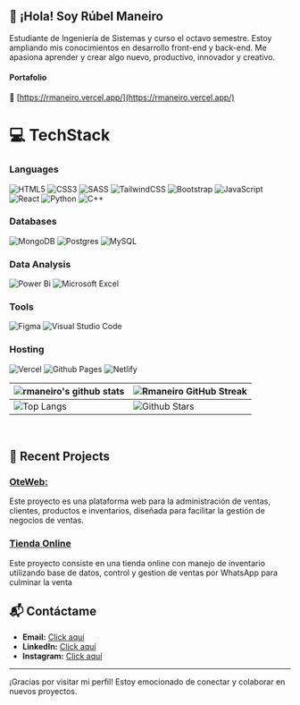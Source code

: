  ## 👋 ¡Hola! Soy Rúbel Maneiro

Estudiante de Ingeniería de Sistemas y curso el octavo semestre. Estoy ampliando mis conocimientos en desarrollo front-end y back-end. Me apasiona aprender y crear algo nuevo, productivo, innovador y creativo.

#### Portafolio 
🔗 [https://rmaneiro.vercel.app/](https://rmaneiro.vercel.app/)
# 💻 TechStack
### Languages
![HTML5](https://img.shields.io/badge/html5-%23E34F26.svg?style=for-the-badge&logo=html5&logoColor=white) ![CSS3](https://img.shields.io/badge/css3-%231572B6.svg?style=for-the-badge&logo=css3&logoColor=white)  ![SASS](https://img.shields.io/badge/SASS-hotpink.svg?style=for-the-badge&logo=SASS&logoColor=white) ![TailwindCSS](https://img.shields.io/badge/tailwindcss-%2338B2AC.svg?style=for-the-badge&logo=tailwind-css&logoColor=white) ![Bootstrap](https://img.shields.io/badge/bootstrap-%23563D7C.svg?style=for-the-badge&logo=bootstrap&logoColor=white) ![JavaScript](https://img.shields.io/badge/javascript-%23323330.svg?style=for-the-badge&logo=javascript&logoColor=%23F7DF1E) ![React](https://img.shields.io/badge/react-%2320232a.svg?style=for-the-badge&logo=react&logoColor=%2361DAFB) 
![Python](https://img.shields.io/badge/python-3670A0?style=for-the-badge&logo=python&logoColor=ffdd54)
![C++](https://img.shields.io/badge/c++-%2300599C.svg?style=for-the-badge&logo=c%2B%2B&logoColor=white)

### Databases
![MongoDB](https://img.shields.io/badge/MongoDB-%234ea94b.svg?style=for-the-badge&logo=mongodb&logoColor=white)
![Postgres](https://img.shields.io/badge/postgres-%23316192.svg?style=for-the-badge&logo=postgresql&logoColor=white)
![MySQL](https://img.shields.io/badge/mysql-4479A1.svg?style=for-the-badge&logo=mysql&logoColor=white)


### Data Analysis
![Power Bi](https://img.shields.io/badge/power_bi-F2C811?style=for-the-badge&logo=powerbi&logoColor=black)
![Microsoft Excel](https://img.shields.io/badge/Microsoft_Excel-217346?style=for-the-badge&logo=microsoft-excel&logoColor=white)

### Tools
![Figma](https://img.shields.io/badge/figma-%23F24E1E.svg?style=for-the-badge&logo=figma&logoColor=white)
![Visual Studio Code](https://img.shields.io/badge/Visual%20Studio%20Code-0078d7.svg?style=for-the-badge&logo=visual-studio-code&logoColor=white)

### Hosting
![Vercel](https://img.shields.io/badge/vercel-%23000000.svg?style=for-the-badge&logo=vercel&logoColor=white)
![Github Pages](https://img.shields.io/badge/github%20pages-121013?style=for-the-badge&logo=github&logoColor=white)
![Netlify](https://img.shields.io/badge/netlify-%23000000.svg?style=for-the-badge&logo=netlify&logoColor=#00C7B7)


| ![rmaneiro's github stats](https://github-readme-stats.vercel.app/api?username=rmaneiro28&show_icons=true&theme=tokyonight) | ![Rmaneiro GitHub Streak](https://github-readme-streak-stats.herokuapp.com/?user=rmaneiro28&theme=tokyonight) |
| --- | --- |
| ![Top Langs](https://github-readme-stats.vercel.app/api/top-langs/?username=rmaneiro28&theme=tokyonight) | ![Github Stars](https://github-readme-stats.vercel.app/api?username=rmaneiro28&show_icons=true&locale=en&count_private=true&hide_rank=true&custom_title=My%20GitHub%20Stats&disable_animations=true&theme=tokyonight) |



<br/>


<p>

## 📝 Recent Projects
### [ OteWeb: ](https://github.com/rmaneiro28/oteweb-frontend)<br>
Este proyecto es una plataforma web para la administración de ventas, clientes, productos e inventarios, diseñada para facilitar la gestión de negocios de ventas.<br>

### [ Tienda Online ](https://github.com/rmaneiro28/nike-project)<br>
Este proyecto consiste en una tienda online con manejo de inventario utilizando base de datos, control y gestion de ventas por WhatsApp para culminar la venta
</p>

## 📬 Contáctame

- **Email:** [Click aquí](mailto:rmaneiro28@gmail.com)
- **LinkedIn:** [Click aquí](https://www.linkedin.com/in/r%C3%BAbel-maneiro-775931204/)
- **Instagram:** [Click aquí](https://instagram.com/rmaneiro28)

---

¡Gracias por visitar mi perfil! Estoy emocionado de conectar y colaborar en nuevos proyectos.


